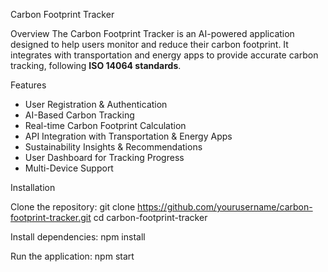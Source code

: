 Carbon Footprint Tracker

Overview
The Carbon Footprint Tracker is an AI-powered application designed to help users monitor and reduce their carbon footprint. It integrates with transportation and energy apps to provide accurate carbon tracking, following **ISO 14064 standards**.

Features
- User Registration & Authentication 
- AI-Based Carbon Tracking  
- Real-time Carbon Footprint Calculation  
- API Integration with Transportation & Energy Apps 
- Sustainability Insights & Recommendations  
- User Dashboard for Tracking Progress  
- Multi-Device Support  

Installation

Clone the repository:
git clone https://github.com/yourusername/carbon-footprint-tracker.git
cd carbon-footprint-tracker

Install dependencies:
npm install

Run the application:
npm start
